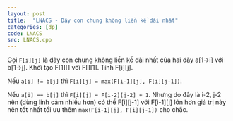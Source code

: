 ```yaml
---
layout: post
title:  "LNACS - Dãy con chung không liền kề dài nhất"
categories: [dp]
code: LNACS
src: LNACS.cpp
---
```


Gọi `F[i][j]` là dãy con chung không liền kề dài nhất của hai dãy a[1->i] với b[1->j]. Khởi tạo F[1][] với F[][1]. Tính F[i][j].

Nếu `a[i] != b[j]` thì `F[i][j] = max(F[i-1][j], F[i][j-1])`. 

Nếu `a[i] == b[j]` thì `F[i][j] = F[i-2][j-2] + 1`. Nhưng do đây là i-2, j-2 nên (dùng linh cảm nhiều hơn) có thể F[i][j-1] với F[i-1][j] lớn hơn giá trị này nên tốt nhất tối ưu thêm `max(F[i-1][j], F[i][j-1])` cho chắc.
